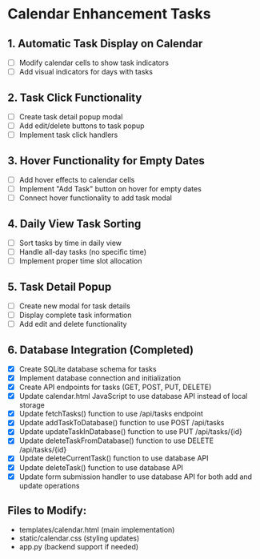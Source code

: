 # Calendar Enhancement Tasks

## 1. Automatic Task Display on Calendar
- [ ] Modify calendar cells to show task indicators
- [ ] Add visual indicators for days with tasks

## 2. Task Click Functionality
- [ ] Create task detail popup modal
- [ ] Add edit/delete buttons to task popup
- [ ] Implement task click handlers

## 3. Hover Functionality for Empty Dates
- [ ] Add hover effects to calendar cells
- [ ] Implement "Add Task" button on hover for empty dates
- [ ] Connect hover functionality to add task modal

## 4. Daily View Task Sorting
- [ ] Sort tasks by time in daily view
- [ ] Handle all-day tasks (no specific time)
- [ ] Implement proper time slot allocation

## 5. Task Detail Popup
- [ ] Create new modal for task details
- [ ] Display complete task information
- [ ] Add edit and delete functionality

## 6. Database Integration (Completed)
- [x] Create SQLite database schema for tasks
- [x] Implement database connection and initialization
- [x] Create API endpoints for tasks (GET, POST, PUT, DELETE)
- [x] Update calendar.html JavaScript to use database API instead of local storage
- [x] Update fetchTasks() function to use /api/tasks endpoint
- [x] Update addTaskToDatabase() function to use POST /api/tasks
- [x] Update updateTaskInDatabase() function to use PUT /api/tasks/{id}
- [x] Update deleteTaskFromDatabase() function to use DELETE /api/tasks/{id}
- [x] Update deleteCurrentTask() function to use database API
- [x] Update deleteTask() function to use database API
- [x] Update form submission handler to use database API for both add and update operations

## Files to Modify:
- templates/calendar.html (main implementation)
- static/calendar.css (styling updates)
- app.py (backend support if needed)
